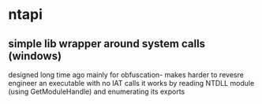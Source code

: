 # ntapi
simple lib wrapper around system calls (windows)
--
designed long time ago mainly for obfuscation- makes harder to revesre engineer an executable with no IAT calls
it works by reading NTDLL module (using GetModuleHandle) and enumerating its exports
